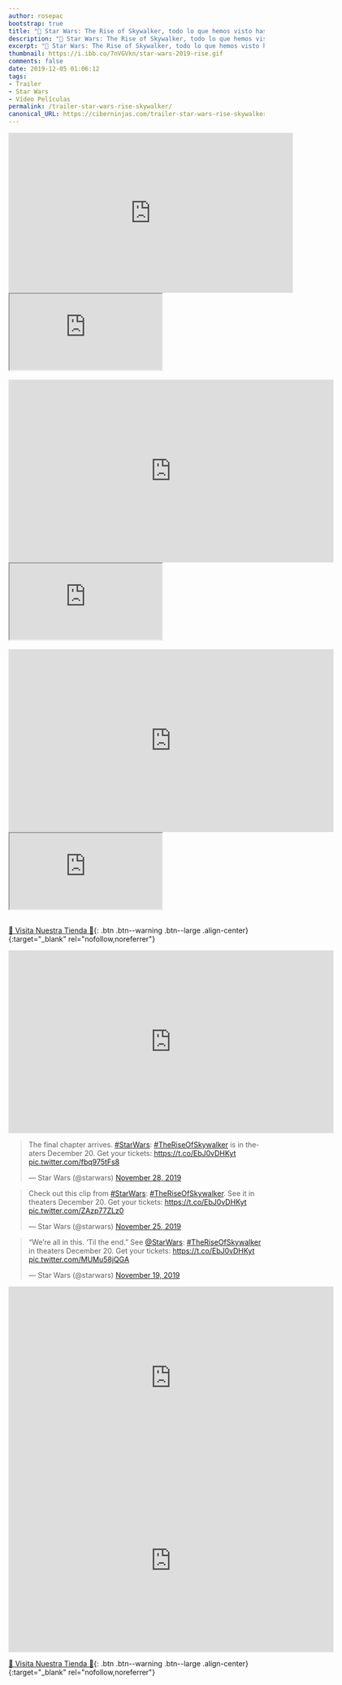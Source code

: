 ```yaml
---
author: rosepac
bootstrap: true
title: "🎥 Star Wars: The Rise of Skywalker, todo lo que hemos visto hasta ahora"
description: "🎥 Star Wars: The Rise of Skywalker, todo lo que hemos visto hasta ahora"
excerpt: "🎥 Star Wars: The Rise of Skywalker, todo lo que hemos visto hasta ahora"
thumbnail: https://i.ibb.co/7nVGVkn/star-wars-2019-rise.gif
comments: false
date: 2019-12-05 01:06:12
tags:
- Trailer
- Star Wars
- Vídeo Películas
permalink: /trailer-star-wars-rise-skywalker/
canonical_URL: https://ciberninjas.com/trailer-star-wars-rise-skywalker/
---
```

<!-- 
<iframe width="640" height="360" src="https://www.youtube-nocookie.com/embed/xwg_J00DQF0?controls=0&showinfo=0" frameborder="0" allowfullscreen></iframe>
-->
<iframe width="560" height="315" src="https://www.youtube.com/embed/xwg_J00DQF0" frameborder="0" allow="accelerometer; autoplay; encrypted-media; gyroscope; picture-in-picture" allowfullscreen></iframe>

<div class="embed-responsive embed-responsive-16by9">
  <iframe class="embed-responsive-item" src="https://www.youtube-nocookie.com/embed/8u51ZY2a3Sc?rel=0" allowfullscreen></iframe>
</div><br/>

<iframe width="640" height="360" src="https://www.youtube-nocookie.com/embed/9E4yxmserwg?controls=0&showinfo=0" frameborder="0" allowfullscreen></iframe>

<div class="embed-responsive embed-responsive-16by9">
  <iframe class="embed-responsive-item" src="https://www.youtube-nocookie.com/embed/8u51ZY2a3Sc?rel=0" allowfullscreen></iframe>
</div><br/>

<iframe width="640" height="360" src="https://www.youtube-nocookie.com/embed/DEMYlPA5Q7g?controls=0&showinfo=0" frameborder="0" allowfullscreen></iframe>

<div class="embed-responsive embed-responsive-16by9">
  <iframe class="embed-responsive-item" src="https://www.youtube-nocookie.com/embed/8u51ZY2a3Sc?rel=0" allowfullscreen></iframe>
</div><br/>

[🎁 Visita Nuestra Tienda 🎁](https://www.amazon.es/shop/cibercursos){: .btn .btn--warning .btn--large .align-center}{:target="_blank" rel="nofollow,noreferrer"}

<iframe width="640" height="360" src="https://www.youtube-nocookie.com/embed/dlb0aUZKQpk?controls=0&showinfo=0" frameborder="0" allowfullscreen></iframe>

<blockquote class="twitter-tweet"><p lang="en" dir="ltr">The final chapter arrives. <a href="https://twitter.com/hashtag/StarWars?src=hash&amp;ref_src=twsrc%5Etfw">#StarWars</a>: <a href="https://twitter.com/hashtag/TheRiseOfSkywalker?src=hash&amp;ref_src=twsrc%5Etfw">#TheRiseOfSkywalker</a> is in theaters December 20. Get your tickets: <a href="https://t.co/EbJ0vDHKyt">https://t.co/EbJ0vDHKyt</a> <a href="https://t.co/fbq975tFs8">pic.twitter.com/fbq975tFs8</a></p>&mdash; Star Wars (@starwars) <a href="https://twitter.com/starwars/status/1200097021656322049?ref_src=twsrc%5Etfw">November 28, 2019</a></blockquote> <script async src="https://platform.twitter.com/widgets.js" charset="utf-8"></script>
<blockquote class="twitter-tweet"><p lang="en" dir="ltr">Check out this clip from <a href="https://twitter.com/hashtag/StarWars?src=hash&amp;ref_src=twsrc%5Etfw">#StarWars</a>: <a href="https://twitter.com/hashtag/TheRiseOfSkywalker?src=hash&amp;ref_src=twsrc%5Etfw">#TheRiseOfSkywalker</a>. See it in theaters December 20. Get your tickets: <a href="https://t.co/EbJ0vDHKyt">https://t.co/EbJ0vDHKyt</a> <a href="https://t.co/ZAzp77ZLz0">pic.twitter.com/ZAzp77ZLz0</a></p>&mdash; Star Wars (@starwars) <a href="https://twitter.com/starwars/status/1198955861743325184?ref_src=twsrc%5Etfw">November 25, 2019</a></blockquote> <script async src="https://platform.twitter.com/widgets.js" charset="utf-8"></script>
<blockquote class="twitter-tweet"><p lang="en" dir="ltr">“We’re all in this. ‘Til the end.” See <a href="https://twitter.com/starwars?ref_src=twsrc%5Etfw">@StarWars</a>: <a href="https://twitter.com/hashtag/TheRiseOfSkywalker?src=hash&amp;ref_src=twsrc%5Etfw">#TheRiseOfSkywalker</a> in theaters December 20. Get your tickets: <a href="https://t.co/EbJ0vDHKyt">https://t.co/EbJ0vDHKyt</a> <a href="https://t.co/MUMu58jQGA">pic.twitter.com/MUMu58jQGA</a></p>&mdash; Star Wars (@starwars) <a href="https://twitter.com/starwars/status/1196842344961544198?ref_src=twsrc%5Etfw">November 19, 2019</a></blockquote> <script async src="https://platform.twitter.com/widgets.js" charset="utf-8"></script>

<iframe width="640" height="360" src="https://www.youtube-nocookie.com/embed/H9uitAy3ziQ?controls=0&showinfo=0" frameborder="0" allowfullscreen></iframe>

<iframe width="640" height="360" src="https://www.youtube-nocookie.com/embed/OXcCTxUQ7lk?controls=0&showinfo=0" frameborder="0" allowfullscreen></iframe>

[🎁 Visita Nuestra Tienda 🎁](https://www.amazon.es/shop/cibercursos){: .btn .btn--warning .btn--large .align-center}{:target="_blank" rel="nofollow,noreferrer"}
<!--
https://www.youtube.com/watch?v=OXcCTxUQ7lk
https://www.youtube.com/watch?v=H9uitAy3ziQ
https://twitter.com/starwars/status/1196842344961544198
https://twitter.com/starwars/status/1198955861743325184
https://twitter.com/starwars/status/1200097021656322049
https://www.youtube.com/watch?v=dlb0aUZKQpk
https://www.youtube.com/watch?v=DEMYlPA5Q7g
https://www.youtube.com/watch?time_continue=1&v=9E4yxmserwg
https://www.youtube.com/watch?v=xwg_J00DQF0
-->